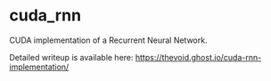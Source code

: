 # cuda_rnn
CUDA implementation of a Recurrent Neural Network.

Detailed writeup is available here: https://thevoid.ghost.io/cuda-rnn-implementation/
